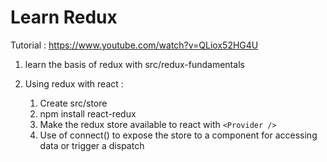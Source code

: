 # Learn Redux

Tutorial : <https://www.youtube.com/watch?v=QLiox52HG4U>

1. learn the basis of redux with src/redux-fundamentals

2. Using redux with react :
   1. Create src/store
   2. npm install react-redux
   3. Make the redux store available to react with `<Provider />`
   4. Use of connect() to expose the store to a component for accessing data or trigger a dispatch

